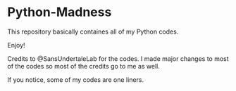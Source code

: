# Python-Madness

This repository basically containes all of my Python codes. 

Enjoy!

Credits to @SansUndertaleLab for the codes. I made major changes to most of the codes so most of the credits go to me as well.

If you notice, some of my codes are one liners. 
